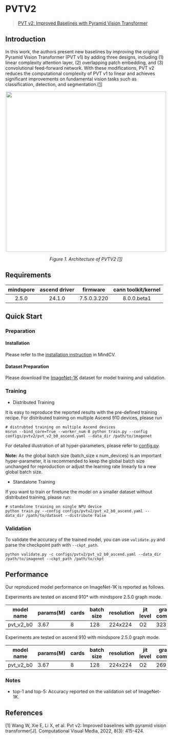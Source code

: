 # PVTV2

> [PVT v2: Improved Baselines with Pyramid Vision Transformer](https://arxiv.org/abs/2106.13797)

## Introduction

In this work, the authors present new baselines by improving the original Pyramid Vision Transformer (PVT v1) by adding
three designs, including (1) linear complexity attention layer, (2) overlapping patch embedding, and (3) convolutional
feed-forward network. With these modifications, PVT v2 reduces the computational complexity of PVT v1 to linear and
achieves significant improvements on fundamental vision tasks such as classification, detection, and
segmentation.[[1](#references)]

<p align="center">
  <img src="https://user-images.githubusercontent.com/53842165/219326579-de903edb-131f-4905-a3fe-7be2cb8cc8b7.png" width=500 />
</p>
<p align="center">
  <em>Figure 1. Architecture of PVTV2 [<a href="#references">1</a>] </em>
</p>

## Requirements
| mindspore | ascend driver |  firmware   | cann toolkit/kernel |
| :-------: | :-----------: | :---------: | :-----------------: |
|   2.5.0   |   24.1.0      | 7.5.0.3.220 |     8.0.0.beta1     |

## Quick Start

### Preparation

#### Installation

Please refer to the [installation instruction](https://mindspore-lab.github.io/mindcv/installation/) in MindCV.

#### Dataset Preparation

Please download the [ImageNet-1K](https://www.image-net.org/challenges/LSVRC/2012/index.php) dataset for model training
and validation.

### Training

* Distributed Training

It is easy to reproduce the reported results with the pre-defined training recipe. For distributed training on multiple
Ascend 910 devices, please run

```shell
# distrubted training on multiple Ascend devices
msrun --bind_core=True --worker_num 8 python train.py --config configs/pvtv2/pvt_v2_b0_ascend.yaml --data_dir /path/to/imagenet
```




For detailed illustration of all hyper-parameters, please refer
to [config.py](https://github.com/mindspore-lab/mindcv/blob/main/config.py).

**Note:**  As the global batch size  (batch_size x num_devices) is an important hyper-parameter, it is recommended to
keep the global batch size unchanged for reproduction or adjust the learning rate linearly to a new global batch size.

* Standalone Training

If you want to train or finetune the model on a smaller dataset without distributed training, please run:

```shell
# standalone training on single NPU device
python train.py --config configs/pvtv2/pvt_v2_b0_ascend.yaml --data_dir /path/to/dataset --distribute False
```

### Validation

To validate the accuracy of the trained model, you can use `validate.py` and parse the checkpoint path
with `--ckpt_path`.

```shell
python validate.py -c configs/pvtv2/pvt_v2_b0_ascend.yaml --data_dir /path/to/imagenet --ckpt_path /path/to/ckpt
```

## Performance

Our reproduced model performance on ImageNet-1K is reported as follows.

Experiments are tested on ascend 910* with mindspore 2.5.0 graph mode.


| model name | params(M) | cards | batch size | resolution | jit level | graph compile | ms/step | img/s   | acc@top1 | acc@top5 | recipe                                                                                        | weight                                                                                                |
| ---------- | --------- | ----- | ---------- | ---------- | --------- | ------------- | ------- | ------- | -------- | -------- | --------------------------------------------------------------------------------------------- | ----------------------------------------------------------------------------------------------------- |
| pvt_v2_b0  | 3.67      | 8     | 128        | 224x224    | O2        | 323s          | 255.76  | 4003.75 | 71.25    | 90.50    | [yaml](https://github.com/mindspore-lab/mindcv/blob/main/configs/pvtv2/pvt_v2_b0_ascend.yaml) | [weights](https://download-mindspore.osinfra.cn/toolkits/mindcv/pvt_v2/pvt_v2_b0-d9cd9d6a-910v2.ckpt) |


Experiments are tested on ascend 910 with mindspore 2.5.0 graph mode.


| model name | params(M) | cards | batch size | resolution | jit level | graph compile | ms/step | img/s   | acc@top1 | acc@top5 | recipe                                                                                        | weight                                                                                  |
| ---------- | --------- | ----- | ---------- | ---------- | --------- | ------------- | ------- | ------- | -------- | -------- | --------------------------------------------------------------------------------------------- | --------------------------------------------------------------------------------------- |
| pvt_v2_b0  | 3.67      | 8     | 128        | 224x224    | O2        | 269s          | 269.38  | 3801.32 | 71.50    | 90.60    | [yaml](https://github.com/mindspore-lab/mindcv/blob/main/configs/pvtv2/pvt_v2_b0_ascend.yaml) | [weights](https://download.mindspore.cn/toolkits/mindcv/pvt_v2/pvt_v2_b0-1c4f6683.ckpt) |


### Notes

- top-1 and top-5: Accuracy reported on the validation set of ImageNet-1K.

## References

[1] Wang W, Xie E, Li X, et al. Pvt v2: Improved baselines with pyramid vision transformer[J]. Computational Visual
Media, 2022, 8(3): 415-424.
